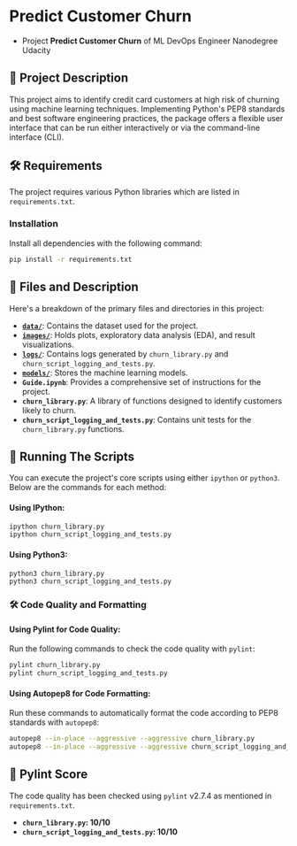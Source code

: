 # Predict Customer Churn

- Project **Predict Customer Churn** of ML DevOps Engineer Nanodegree Udacity

## 📌 Project Description
This project aims to identify credit card customers at high risk of churning using machine learning techniques. Implementing Python's PEP8 standards and best software engineering practices, the package offers a flexible user interface that can be run either interactively or via the command-line interface (CLI).

## 🛠️ Requirements

The project requires various Python libraries which are listed in `requirements.txt`.

### Installation

Install all dependencies with the following command:

```bash
pip install -r requirements.txt
```

## 📂 Files and Description

Here's a breakdown of the primary files and directories in this project:

- **[`data/`](./data/)**: Contains the dataset used for the project.
- **[`images/`](./images/)**: Holds plots, exploratory data analysis (EDA), and result visualizations.
- **[`logs/`](./logs/)**: Contains logs generated by `churn_library.py` and `churn_script_logging_and_tests.py`.
- **[`models/`](./models/)**: Stores the machine learning models.
- **`Guide.ipynb`**: Provides a comprehensive set of instructions for the project.
- **`churn_library.py`**: A library of functions designed to identify customers likely to churn.
- **`churn_script_logging_and_tests.py`**: Contains unit tests for the `churn_library.py` functions.


## 📜 Running The Scripts

You can execute the project's core scripts using either `ipython` or `python3`. Below are the commands for each method:

#### Using IPython:

```bash
ipython churn_library.py
ipython churn_script_logging_and_tests.py
```

#### Using Python3:

```bash
python3 churn_library.py
python3 churn_script_logging_and_tests.py
```

### 🛠️ Code Quality and Formatting

#### Using Pylint for Code Quality:

Run the following commands to check the code quality with `pylint`:

```bash
pylint churn_library.py
pylint churn_script_logging_and_tests.py
```

#### Using Autopep8 for Code Formatting:

Run these commands to automatically format the code according to PEP8 standards with `autopep8`:

```bash
autopep8 --in-place --aggressive --aggressive churn_library.py
autopep8 --in-place --aggressive --aggressive churn_script_logging_and_tests.py
```

## 💯 Pylint Score

The code quality has been checked using `pylint` v2.7.4 as mentioned in `requirements.txt`.

- **`churn_library.py`: 10/10**
- **`churn_script_logging_and_tests.py`: 10/10**
